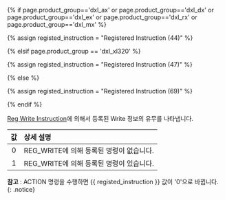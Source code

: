 {% if page.product_group=='dxl_ax' or page.product_group=='dxl_dx' or page.product_group=='dxl_ex' or page.product_group=='dxl_rx' or page.product_group=='dxl_mx' %} 

{% assign registed_instruction = "Registered Instruction (44)" %}

{% elsif page.product_group == 'dxl_xl320' %}

{% assign registed_instruction = "Registered Instruction (47)" %}

{% else %}

{% assign registed_instruction = "Registered Instruction (69)" %}

{% endif %}

[Reg Write Instruction](/docs/kr/dxl/protocol2/#reg-write-0x04)에 의해서 등록된 Write 정보의 유무를 나타냅니다.

| 값 | 상세 설명                         |
|:-----:|:------------------------------------|
|   0   | REG_WRITE에 의해 등록된 명령이 없습니다. |
|   1   | REG_WRITE에 의해 등록된 명령이 있습니다. |


**참고** : ACTION 명령을 수행하면 {{ registed_instruction }} 값이 '0'으로 바뀝니다.
{: .notice}
